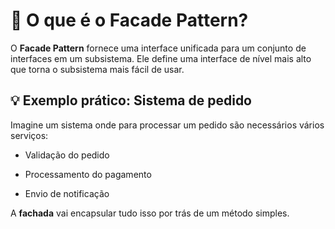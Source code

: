 # 🧠 O que é o Facade Pattern?

O **Facade Pattern** fornece uma interface unificada para um conjunto de interfaces em um subsistema. Ele define uma interface de nível mais alto que torna o subsistema mais fácil de usar.

## 💡 Exemplo prático: **Sistema de pedido**

Imagine um sistema onde para processar um pedido são necessários vários serviços:

- Validação do pedido

- Processamento do pagamento

- Envio de notificação

A **fachada** vai encapsular tudo isso por trás de um método simples.

